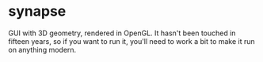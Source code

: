# synapse
GUI with 3D geometry, rendered in OpenGL. It hasn't been touched in fifteen years, so if you want to run it, you'll need to work a bit to make it run on anything modern.
